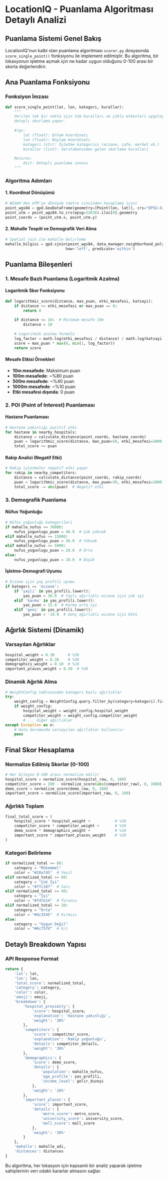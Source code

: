# LocationIQ - Puanlama Algoritması Detaylı Analizi

## Puanlama Sistemi Genel Bakış

LocationIQ'nun kalbi olan puanlama algoritması `scorer.py` dosyasında `score_single_point()` fonksiyonu ile implement edilmiştir. Bu algoritma, bir lokasyonun işletme açmak için ne kadar uygun olduğunu 0-100 arası bir skorla değerlendirir.

## Ana Puanlama Fonksiyonu

### Fonksiyon İmzası
```python
def score_single_point(lat, lon, kategori, kurallar):
    """
    Verilen tek bir nokta için tüm kuralları ve çoklu etkenleri uygulayarak 
    detaylı skorlama yapar.
    
    Args:
        lat (float): Enlem koordinatı
        lon (float): Boylam koordinatı  
        kategori (str): İşletme kategorisi (eczane, cafe, market vb.)
        kurallar (list): Veritabanından gelen skorlama kuralları
    
    Returns:
        dict: Detaylı puanlama sonucu
    """
```

### Algoritma Adımları

#### 1. Koordinat Dönüşümü
```python
# WGS84'den UTM'ye dönüşüm (metre cinsinden hesaplama için)
point_wgs84 = gpd.GeoDataFrame(geometry=[Point(lon, lat)], crs="EPSG:4326")
point_utm = point_wgs84.to_crs(epsg=32636).iloc[0].geometry
point_coords = (point_utm.x, point_utm.y)
```

#### 2. Mahalle Tespiti ve Demografik Veri Alma
```python
# Spatial join ile mahalle belirleme
mahalle_bilgisi = gpd.sjoin(point_wgs84, data_manager.neighborhood_polygons, 
                           how='left', predicate='within')
```

## Puanlama Bileşenleri

### 1. Mesafe Bazlı Puanlama (Logaritmik Azalma)

#### Logaritmik Skor Fonksiyonu
```python
def logarithmic_score(distance, max_puan, etki_mesafesi, katsayi):
    if distance >= etki_mesafesi or max_puan == 0:
        return 0
    
    if distance <= 10:  # Minimum mesafe 10m
        distance = 10
    
    # Logaritmik azalma formülü
    log_factor = math.log(etki_mesafesi / distance) / math.log(katsayi)
    score = max_puan * max(0, min(1, log_factor))
    return score
```

#### Mesafe Etkisi Örnekleri
- **10m mesafede**: Maksimum puan
- **100m mesafede**: ~%80 puan
- **500m mesafede**: ~%40 puan  
- **1000m mesafede**: ~%10 puan
- **Etki mesafesi dışında**: 0 puan

### 2. POI (Point of Interest) Puanlaması

#### Hastane Puanlaması
```python
# Hastane yakınlığı pozitif etki
for hastane in nearby_hospitals:
    distance = calculate_distance(point_coords, hastane_coords)
    puan = logarithmic_score(distance, max_puan=50, etki_mesafesi=2000, katsayi=2.0)
    total_score += puan
```

#### Rakip Analizi (Negatif Etki)
```python
# Rakip işletmeler negatif etki yapar
for rakip in nearby_competitors:
    distance = calculate_distance(point_coords, rakip_coords)
    puan = logarithmic_score(distance, max_puan=30, etki_mesafesi=1000, katsayi=2.0)
    total_score -= abs(puan)  # Negatif etki
```

### 3. Demografik Puanlama

#### Nüfus Yoğunluğu
```python
# Nüfus yoğunluğu kategorileri
if mahalle_nufus >= 30000:
    nufus_yogunlugu_puan = 40.0  # Çok yüksek
elif mahalle_nufus >= 15000:
    nufus_yogunlugu_puan = 30.0  # Yüksek
elif mahalle_nufus >= 5000:
    nufus_yogunlugu_puan = 20.0  # Orta
else:
    nufus_yogunlugu_puan = 10.0  # Düşük
```

#### İşletme-Demografi Uyumu
```python
# Eczane için yaş profili uyumu
if kategori == 'eczane':
    if 'yaşlı' in yas_profili.lower():
        yas_puan = 30.0  # Yaşlı ağırlıklı eczane için çok iyi
    elif 'karma' in yas_profili.lower():
        yas_puan = 15.0  # Karma orta iyi
    elif 'genç' in yas_profili.lower():
        yas_puan = -10.0  # Genç ağırlıklı eczane için kötü
```

## Ağırlık Sistemi (Dinamik)

### Varsayılan Ağırlıklar
```python
hospital_weight = 0.30      # %30
competitor_weight = 0.30    # %30  
demographics_weight = 0.10  # %10
important_places_weight = 0.30  # %30
```

### Dinamik Ağırlık Alma
```python
# WeightConfig tablosundan kategori bazlı ağırlıklar
try:
    weight_config = WeightConfig.query.filter_by(category=kategori).first()
    if weight_config:
        hospital_weight = weight_config.hospital_weight
        competitor_weight = weight_config.competitor_weight
        # ... diğer ağırlıklar
except Exception as e:
    # Hata durumunda varsayılan ağırlıklar kullanılır
    pass
```

## Final Skor Hesaplama

### Normalize Edilmiş Skorlar (0-100)
```python
# Her bileşen 0-100 arası normalize edilir
hospital_score = normalize_score(hospital_raw, 0, 100)
competitor_score = 100 - normalize_score(abs(competitor_raw), 0, 1000)  # Ters çevrilir
demo_score = normalize_score(demo_raw, 0, 100)
important_score = normalize_score(important_raw, 0, 100)
```

### Ağırlıklı Toplam
```python
final_total_score = (
    hospital_score * hospital_weight +           # %30
    competitor_score * competitor_weight +       # %30  
    demo_score * demographics_weight +           # %10
    important_score * important_places_weight    # %30
)
```

### Kategori Belirleme
```python
if normalized_total >= 80:
    category = "Mükemmel"
    color = "#28a745"  # Yeşil
elif normalized_total >= 60:
    category = "Çok İyi"  
    color = "#ffc107"  # Sarı
elif normalized_total >= 40:
    category = "İyi"
    color = "#fd7e14"  # Turuncu
elif normalized_total >= 30:
    category = "Orta"
    color = "#dc3545"  # Kırmızı
else:
    category = "Uygun Değil"
    color = "#6c757d"  # Gri
```

## Detaylı Breakdown Yapısı

### API Response Format
```python
return {
    'lat': lat, 
    'lon': lon, 
    'total_score': normalized_total,
    'category': category,
    'color': color,
    'emoji': emoji,
    'breakdown': {
        'hospital_proximity': {
            'score': hospital_score,
            'explanation': 'Hastane yakınlığı',
            'weight': '30%'
        },
        'competitors': {
            'score': competitor_score,
            'explanation': 'Rakip yoğunluğu',
            'details': competitor_details,
            'weight': '30%'
        },
        'demographics': {
            'score': demo_score,
            'details': {
                'population': mahalle_nufus,
                'age_profile': yas_profili,
                'income_level': gelir_duzeyi
            },
            'weight': '10%'
        },
        'important_places': {
            'score': important_score,
            'details': {
                'metro_score': metro_score,
                'university_score': university_score,
                'mall_score': mall_score
            },
            'weight': '30%'
        }
    },
    'mahalle': mahalle_adi,
    'distances': distances
}
```

Bu algoritma, her lokasyon için kapsamlı bir analiz yaparak işletme sahiplerinin veri odaklı kararlar almasını sağlar.